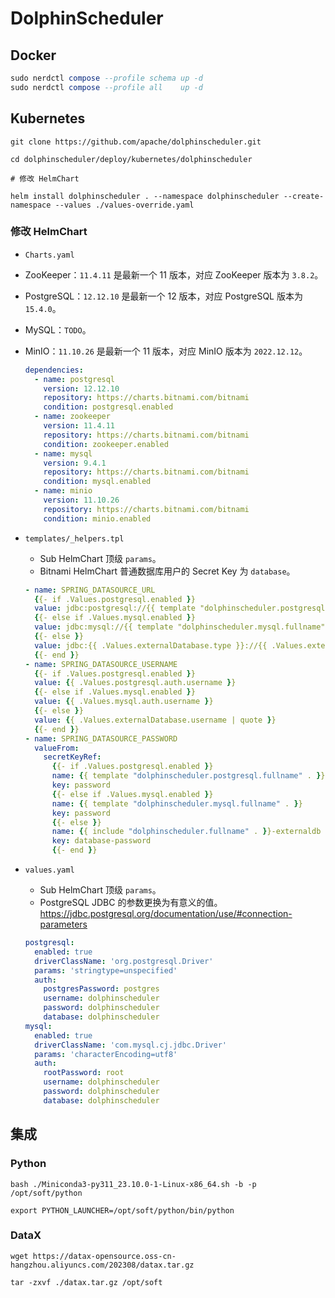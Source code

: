 # DolphinScheduler

## Docker

```sql
sudo nerdctl compose --profile schema up -d
sudo nerdctl compose --profile all    up -d
```

## Kubernetes

```shell
git clone https://github.com/apache/dolphinscheduler.git

cd dolphinscheduler/deploy/kubernetes/dolphinscheduler

# 修改 HelmChart

helm install dolphinscheduler . --namespace dolphinscheduler --create-namespace --values ./values-override.yaml
```

### 修改 HelmChart

- `Charts.yaml`

- ZooKeeper：`11.4.11` 是最新一个 11 版本，对应 ZooKeeper 版本为 `3.8.2`。
- PostgreSQL：`12.12.10` 是最新一个 12 版本，对应 PostgreSQL 版本为 `15.4.0`。
- MySQL：`TODO`。
- MinIO：`11.10.26` 是最新一个 11 版本，对应 MinIO 版本为 `2022.12.12`。

  ```yaml
  dependencies:
    - name: postgresql
      version: 12.12.10
      repository: https://charts.bitnami.com/bitnami
      condition: postgresql.enabled
    - name: zookeeper
      version: 11.4.11
      repository: https://charts.bitnami.com/bitnami
      condition: zookeeper.enabled
    - name: mysql
      version: 9.4.1
      repository: https://charts.bitnami.com/bitnami
      condition: mysql.enabled
    - name: minio
      version: 11.10.26
      repository: https://charts.bitnami.com/bitnami
      condition: minio.enabled
  ```

- `templates/_helpers.tpl`

  - Sub HelmChart 顶级 `params`。
  - Bitnami HelmChart 普通数据库用户的 Secret Key 为 `database`。

  ```yaml
  - name: SPRING_DATASOURCE_URL
    {{- if .Values.postgresql.enabled }}
    value: jdbc:postgresql://{{ template "dolphinscheduler.postgresql.fullname" . }}:5432/{{ .Values.postgresql.postgresqlDatabase }}?{{ .Values.postgresql.params }}
    {{- else if .Values.mysql.enabled }}
    value: jdbc:mysql://{{ template "dolphinscheduler.mysql.fullname" . }}:3306/{{ .Values.mysql.auth.database }}?{{ .Values.mysql.params }}
    {{- else }}
    value: jdbc:{{ .Values.externalDatabase.type }}://{{ .Values.externalDatabase.host }}:{{ .Values.externalDatabase.port }}/{{ .Values.externalDatabase.database }}?{{ .Values.externalDatabase.params }}
    {{- end }}
  - name: SPRING_DATASOURCE_USERNAME
    {{- if .Values.postgresql.enabled }}
    value: {{ .Values.postgresql.auth.username }}
    {{- else if .Values.mysql.enabled }}
    value: {{ .Values.mysql.auth.username }}
    {{- else }}
    value: {{ .Values.externalDatabase.username | quote }}
    {{- end }}
  - name: SPRING_DATASOURCE_PASSWORD
    valueFrom:
      secretKeyRef:
        {{- if .Values.postgresql.enabled }}
        name: {{ template "dolphinscheduler.postgresql.fullname" . }}
        key: password
        {{- else if .Values.mysql.enabled }}
        name: {{ template "dolphinscheduler.mysql.fullname" . }}
        key: password
        {{- else }}
        name: {{ include "dolphinscheduler.fullname" . }}-externaldb
        key: database-password
        {{- end }}
  ```

- `values.yaml`

  - Sub HelmChart 顶级 `params`。
  - PostgreSQL JDBC 的参数更换为有意义的值。https://jdbc.postgresql.org/documentation/use/#connection-parameters

  ```yaml
  postgresql:
    enabled: true
    driverClassName: 'org.postgresql.Driver'
    params: 'stringtype=unspecified'
    auth:
      postgresPassword: postgres
      username: dolphinscheduler
      password: dolphinscheduler
      database: dolphinscheduler
  mysql:
    enabled: true
    driverClassName: 'com.mysql.cj.jdbc.Driver'
    params: 'characterEncoding=utf8'
    auth:
      rootPassword: root
      username: dolphinscheduler
      password: dolphinscheduler
      database: dolphinscheduler
  ```

## 集成

### Python

```shell
bash ./Miniconda3-py311_23.10.0-1-Linux-x86_64.sh -b -p /opt/soft/python

export PYTHON_LAUNCHER=/opt/soft/python/bin/python
```

### DataX

```shell
wget https://datax-opensource.oss-cn-hangzhou.aliyuncs.com/202308/datax.tar.gz

tar -zxvf ./datax.tar.gz /opt/soft
```

